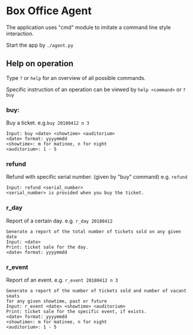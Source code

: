 # Box Office Agent

The application uses "cmd" module to imitate a command line style interaction.

Start the app by `./agent.py`

Help on operation
---
Type `?` or `help` for an overview of all possible commands.

Specific instruction of an operation can be viewed by `help <command>` or `?buy`

### buy:
Buy a ticket. e.g.`buy 20180412 n 3`

    Input: buy <date> <showtime> <auditorium>
    <date> format: yyyymmdd
    <showtime>: m for matinee, n for night
    <auditorium>: 1 - 5

### refund
Refund with specific serial number. (given by "buy" command) e.g. `refund`
    
    Input: refund <serial_number>
    <serial_number> is provided when you buy the ticket.
    
### r_day
Report of a certain day. e.g. `r_day 20180412`

    Generate a report of the total number of tickets sold on any given date
    Input: <date>
    Print: ticket sale for the day.
    <date> format: yyyymmdd
    
### r_event
Report of an event. e.g. `r_event 20180412 n 3`

    Generate a report of the number of tickets sold and number of vacant seats
    for any given showtime, past or future
    Input: r_event <date> <showtime> <auditorium>
    Print: ticket sale for the specific event, if exists.
    <date> format: yyyymmdd
    <showtime>: m for matinee, n for night
    <auditorium>: 1 - 5
